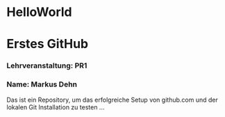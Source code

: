 # HelloWorld
# Erstes GitHub
### Lehrveranstaltung: PR1
### Name: Markus Dehn

Das ist ein Repository, um das erfolgreiche Setup von github.com und der lokalen Git Installation zu testen ... 